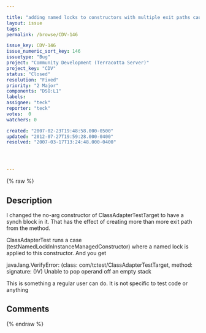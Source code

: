 ```yaml
---

title: "adding named locks to constructors with multiple exit paths causes verify error"
layout: issue
tags: 
permalink: /browse/CDV-146

issue_key: CDV-146
issue_numeric_sort_key: 146
issuetype: "Bug"
project: "Community Development (Terracotta Server)"
project_key: "CDV"
status: "Closed"
resolution: "Fixed"
priority: "2 Major"
components: "DSO:L1"
labels: 
assignee: "teck"
reporter: "teck"
votes:  0
watchers: 0

created: "2007-02-23T19:48:58.000-0500"
updated: "2012-07-27T19:59:28.000-0400"
resolved: "2007-03-17T13:24:48.000-0400"




---
```


{% raw %}

## Description

<div markdown="1" class="description">

I changed the no-arg constructor of ClassAdapterTestTarget to have a synch block in it. That has the effect of creating more than more exit path from the method. 

ClassAdapterTest runs a case (testNamedLockInInstanceManagedConstructor) where a named lock is applied to this constructor. And you get

   java.lang.VerifyError: (class: com/tctest/ClassAdapterTestTarget, method: <init> signature: ()V) Unable to pop operand off an empty stack

This is something a regular user can do. It is not specific to test code or anything





</div>

## Comments



{% endraw %}
